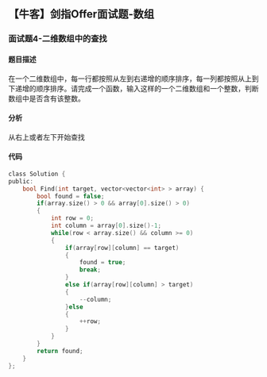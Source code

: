 ## 【牛客】剑指Offer面试题-数组

### 面试题4-二维数组中的查找

#### 题目描述

在一个二维数组中，每一行都按照从左到右递增的顺序排序，每一列都按照从上到下递增的顺序排序。请完成一个函数，输入这样的一个二维数组和一个整数，判断数组中是否含有该整数。

#### 分析

从右上或者左下开始查找

#### 代码

```c
class Solution {
public:
    bool Find(int target, vector<vector<int> > array) {
        bool found = false;
        if(array.size() > 0 && array[0].size() > 0)
        {
            int row = 0;
            int column = array[0].size()-1;
            while(row < array.size() && column >= 0)
            {
                if(array[row][column] == target)
                {
                    found = true;
                    break;
                }
                else if(array[row][column] > target)
                {
                    --column;
                }else
                {
                    ++row;
                }
            }
        }
        return found;
    }
};
```